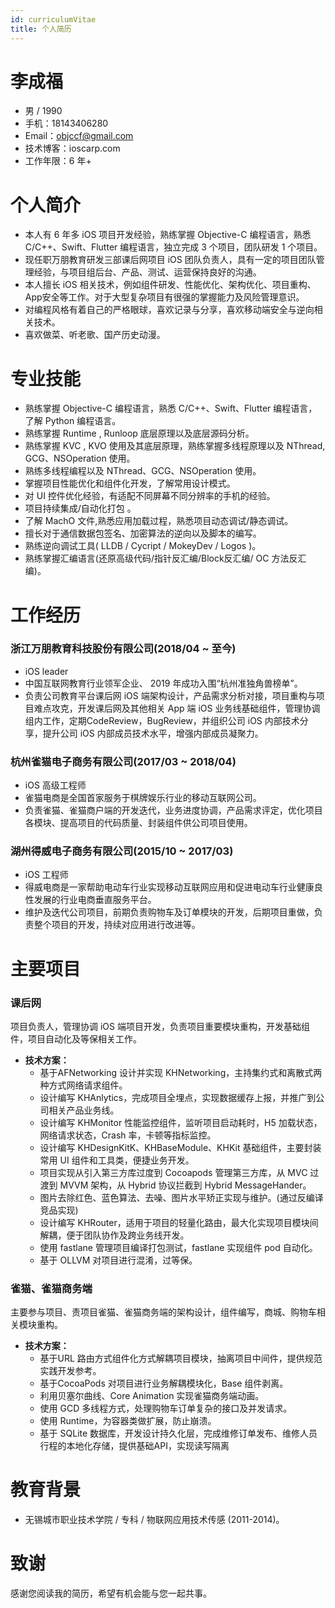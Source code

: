 ```yaml
---
id: curriculumVitae
title: 个人简历
---
```


# 李成福

- 男 / 1990
- 手机：18143406280
- Email：objccf@gmail.com
- 技术博客：ioscarp.com
- 工作年限：6 年+

# 个人简介

-  本人有 6 年多 iOS 项目开发经验，熟练掌握 Objective-C 编程语言，熟悉 C/C++、Swift、Flutter 编程语言，独立完成 3 个项目，团队研发 1 个项目。
- 现任职万朋教育研发三部课后网项目 iOS 团队负责人，具有一定的项目团队管理经验，与项目组后台、产品、测试、运营保持良好的沟通。
- 本人擅长 iOS 相关技术，例如组件研发、性能优化、架构优化、项目重构、App安全等工作。对于⼤型复杂项⽬有很强的掌握能⼒及⻛险管理意识。
- 对编程风格有着自己的严格眼球，喜欢记录与分享，喜欢移动端安全与逆向相关技术。
- 喜欢做菜、听老歌、国产历史动漫。

# 专业技能

- 熟练掌握 Objective-C 编程语言，熟悉 C/C++、Swift、Flutter 编程语言，了解 Python 编程语言。
- 熟练掌握 Runtime , Runloop 底层原理以及底层源码分析。
- 熟练掌握 KVC , KVO 使⽤及其底层原理，熟练掌握多线程原理以及 NThread, GCG、NSOperation 使⽤。 
- 熟练多线程编程以及 NThread、GCG、NSOperation 使⽤。
- 掌握项⽬性能优化和组件化开发，了解常用设计模式。
- 对 UI 控件优化经验，有适配不同屏幕不同分辨率的手机的经验。
- 项⽬持续集成/⾃动化打包 。
- 了解 MachO ⽂件,熟悉应⽤加载过程，熟悉项⽬动态调试/静态调试。
- 擅长对于通信数据包签名、加密算法的逆向以及脚本的编写。
- 熟练逆向调试⼯具( LLDB / Cycript / MokeyDev / Logos )。 
- 熟练掌握汇编语⾔(还原⾼级代码/指针反汇编/Block反汇编/ OC ⽅法反汇编)。

# 工作经历

### 浙江万朋教育科技股份有限公司(2018/04 ~ 至今)

- iOS leader
- 中国互联网教育行业领军企业、 2019 年成功入围“杭州准独角兽榜单”。
- 负责公司教育平台课后网 iOS 端架构设计，产品需求分析对接，项目重构与项目难点攻克，开发课后网及其他相关 App 端 iOS 业务线基础组件，管理协调组内工作，定期CodeReview，BugReview，并组织公司 iOS 内部技术分享，提升公司 iOS 内部成员技术⽔平，增强内部成员凝聚⼒。 

### 杭州雀猫电子商务有限公司(2017/03 ~ 2018/04)

- iOS 高级工程师
- 雀猫电商是全国首家服务于棋牌娱乐行业的移动互联网公司。
-  负责雀猫、雀猫商户端的开发迭代，业务进度协调，产品需求评定，优化项目各模块、提高项目的代码质量、封装组件供公司项目使用。

### 湖州得威电子商务有限公司(2015/10 ~ 2017/03)

- iOS 工程师
- 得威电商是一家帮助电动车行业实现移动互联网应用和促进电动车行业健康良性发展的行业电商垂直服务平台。
- 维护及迭代公司项目，前期负责购物车及订单模块的开发，后期项目重做，负责整个项目的开发，持续对应用进行改进等。

# 主要项目

### 课后网

项目负责人，管理协调 iOS 端项目开发，负责项目重要模块重构，开发基础组件，项目自动化及等保相关工作。

- **技术方案：**
  - 基于AFNetworking 设计并实现 KHNetworking，主持集约式和离散式两种方式网络请求组件。
  - 设计编写 KHAnlytics，完成项目全埋点，实现数据缓存上报，并推广到公司相关产品业务线。
  - 设计编写 KHMonitor 性能监控组件，监听项目启动耗时，H5 加载状态，网络请求状态，Crash 率，卡顿等指标监控。
  - 设计编写 KHDesignKitK、KHBaseModule、KHKit 基础组件，主要封装常用 UI 组件和工具类，便捷业务开发。
  - 项目实现从引入第三方库过度到 Cocoapods 管理第三方库，从 MVC 过渡到 MVVM 架构，从 Hybrid 协议拦截到 Hybrid MessageHander。
  - 图片去除红色、蓝色算法、去噪、图片水平矫正实现与维护。(通过反编译竞品实现)
  - 设计编写 KHRouter，适用于项目的轻量化路由，最大化实现项目模块间解耦，便于团队协作及跨业务线开发。
  - 使用 fastlane 管理项目编译打包测试，fastlane 实现组件 pod 自动化。
  - 基于 OLLVM 对项目进行混淆，过等保。

### 雀猫、雀猫商务端

主要参与项⽬、责项⽬雀猫、雀猫商务端的架构设计，组件编写，商城、购物车相关模块重构。

- **技术方案：**
  - 基于URL 路由⽅式组件化⽅式解耦项⽬模块，抽离项⽬中间件，提供规范实践开发参考。
  - 基于CocoaPods 对项⽬进⾏业务解耦模块化，Base 组件剥离。
  - 利用贝塞尔曲线、Core Animation 实现雀猫商务端动画。
  - 使用 GCD 多线程方式，处理购物车订单复杂的接口及并发请求。
  - 使用 Runtime，为容器类做扩展，防止崩溃。
  - 基于 SQLite 数据库，开发设计持久化层，完成维修订单发布、维修人员行程的本地化存储，提供基础API，实现读写隔离

# 教育背景

- 无锡城市职业技术学院 / 专科 / 物联网应用技术传感 (2011-2014)。

# 致谢

感谢您阅读我的简历，希望有机会能与您⼀起共事。





 







